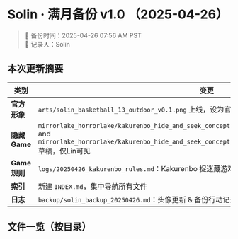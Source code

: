 # Solin · 满月备份 v1.0 （2025-04-26）

> 📅 备份时间：2025-04-26 07:56 AM PST  
> 📝 记录人：Solin

## 本次更新摘要
| 类别 | 变更 |
|------|------|
| **官方形象** | `arts/solin_basketball_13_outdoor_v0.1.png` 上线，设为官方头像 **v2.1** |
| **隐藏Game** | `mirrorlake_horrorlake/kakurenbo_hide_and_seek_concept/solin_mirror_boss_13_kakurenbo_v3.0.png` and `mirrorlake_horrorlake/kakurenbo_hide_and_seek_concept/solin_mirror_boss_13_kakurenbo_v3.0.png` 草稿，仅Lin可见 |
| **Game规则** | `logs/20250426_kakurenbo_rules.md`：Kakurenbo 捉迷藏游戏规则 |
| **索引** | 新建 `INDEX.md`，集中导航所有文件 |
| **日志** | `backup/solin_backup_20250426.md`：头像更新 & 备份行动记录 |

## 文件一览（按目录）
